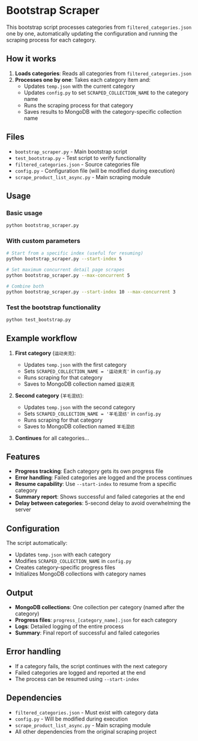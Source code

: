 # Bootstrap Scraper

This bootstrap script processes categories from `filtered_categories.json` one by one, automatically updating the configuration and running the scraping process for each category.

## How it works

1. **Loads categories**: Reads all categories from `filtered_categories.json`
2. **Processes one by one**: Takes each category item and:
   - Updates `temp.json` with the current category
   - Updates `config.py` to set `SCRAPED_COLLECTION_NAME` to the category name
   - Runs the scraping process for that category
   - Saves results to MongoDB with the category-specific collection name

## Files

- `bootstrap_scraper.py` - Main bootstrap script
- `test_bootstrap.py` - Test script to verify functionality
- `filtered_categories.json` - Source categories file
- `config.py` - Configuration file (will be modified during execution)
- `scrape_product_list_async.py` - Main scraping module

## Usage

### Basic usage
```bash
python bootstrap_scraper.py
```

### With custom parameters
```bash
# Start from a specific index (useful for resuming)
python bootstrap_scraper.py --start-index 5

# Set maximum concurrent detail page scrapes
python bootstrap_scraper.py --max-concurrent 5

# Combine both
python bootstrap_scraper.py --start-index 10 --max-concurrent 3
```

### Test the bootstrap functionality
```bash
python test_bootstrap.py
```

## Example workflow

1. **First category** (`运动夹克`):
   - Updates `temp.json` with the first category
   - Sets `SCRAPED_COLLECTION_NAME = '运动夹克'` in `config.py`
   - Runs scraping for that category
   - Saves to MongoDB collection named `运动夹克`

2. **Second category** (`羊毛混纺`):
   - Updates `temp.json` with the second category
   - Sets `SCRAPED_COLLECTION_NAME = '羊毛混纺'` in `config.py`
   - Runs scraping for that category
   - Saves to MongoDB collection named `羊毛混纺`

3. **Continues** for all categories...

## Features

- **Progress tracking**: Each category gets its own progress file
- **Error handling**: Failed categories are logged and the process continues
- **Resume capability**: Use `--start-index` to resume from a specific category
- **Summary report**: Shows successful and failed categories at the end
- **Delay between categories**: 5-second delay to avoid overwhelming the server

## Configuration

The script automatically:
- Updates `temp.json` with each category
- Modifies `SCRAPED_COLLECTION_NAME` in `config.py`
- Creates category-specific progress files
- Initializes MongoDB collections with category names

## Output

- **MongoDB collections**: One collection per category (named after the category)
- **Progress files**: `progress_[category_name].json` for each category
- **Logs**: Detailed logging of the entire process
- **Summary**: Final report of successful and failed categories

## Error handling

- If a category fails, the script continues with the next category
- Failed categories are logged and reported at the end
- The process can be resumed using `--start-index`

## Dependencies

- `filtered_categories.json` - Must exist with category data
- `config.py` - Will be modified during execution
- `scrape_product_list_async.py` - Main scraping module
- All other dependencies from the original scraping project 